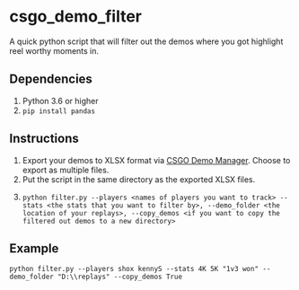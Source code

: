 # csgo_demo_filter
 
A quick python script that will filter out the demos where you got highlight reel worthy moments in.

## Dependencies

1. Python 3.6 or higher
2. `pip install pandas`

## Instructions
1. Export your demos to XLSX format via [CSGO Demo Manager](https://github.com/akiver/CSGO-Demos-Manager). Choose to export as multiple files.
2. Put the script in the same directory as the exported XLSX files.
3. ```
   python filter.py --players <names of players you want to track> --stats <the stats that you want to filter by>, --demo_folder <the location of your replays>, --copy_demos <if you want to copy the filtered out demos to a new directory>
   ```

## Example

```
python filter.py --players shox kennyS --stats 4K 5K "1v3 won" --demo_folder "D:\\replays" --copy_demos True
```
